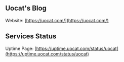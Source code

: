 ## Uocat's Blog
Website: [https://uocat.com/](https://uocat.com/)

## Services Status
Uptime Page: [https://uptime.uocat.com/status/uocat](https://uptime.uocat.com/status/uocat)
